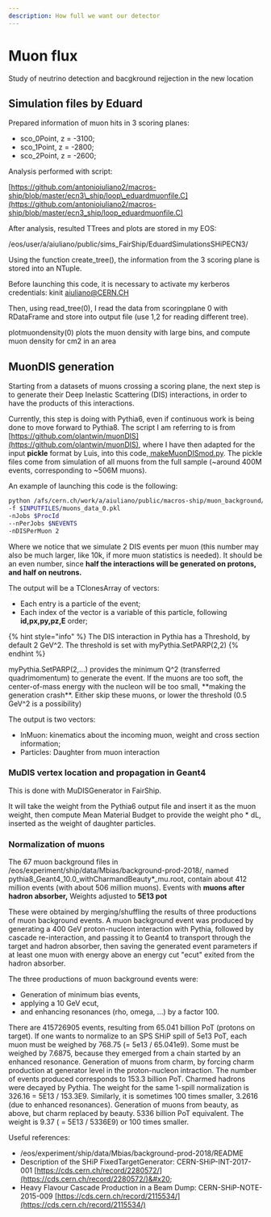 ```yaml
---
description: How full we want our detector
---
```


# Muon flux

Study of neutrino detection and bacgkround rejjection in the new location

## Simulation files by Eduard

Prepared information of muon hits in 3 scoring planes:

* sco\_0Point, z = -3100;
* sco\_1Point,  z = -2800;
* sco\_2Point, z = -2600;

Analysis performed with script:

[https://github.com/antonioiuliano2/macros-ship/blob/master/ecn3\_ship/loop\_eduardmuonfile.C](https://github.com/antonioiuliano2/macros-ship/blob/master/ecn3_ship/loop_eduardmuonfile.C)

After analysis, resulted TTrees and plots are stored in my EOS:

/eos/user/a/aiuliano/public/sims\_FairShip/EduardSimulationsSHiPECN3/

Using the function create\_tree(), the information from the 3 scoring plane is stored into an NTuple.

Before launching this code, it is necessary to activate my kerberos credentials: kinit aiuliano@CERN.CH

Then, using read\_tree(0), I read the data from scoringplane 0 with RDataFrame and store into output file (use 1,2 for reading different tree).

plotmuondensity(0) plots the muon density with large bins, and compute muon density for cm2 in an area&#x20;

## MuonDIS generation

Starting from a datasets of muons crossing a scoring plane, the next step is to generate their Deep Inelastic Scattering (DIS) interactions, in order to have the products of this interactions.

Currently, this step is doing with Pythia6, even if continuous work is being done to move forward to Pythia8. The script I am referring to is from [https://github.com/olantwin/muonDIS](https://github.com/olantwin/muonDIS), where I have then adapted for the input **pickle** format by Luis, into this code,[ makeMuonDISmod.py](https://github.com/antonioiuliano2/macros-ship/blob/master/muon_background/makeMuonDISmod.py). The pickle files come from simulation of all muons from the full sample (\~around 400M events, corresponding to \~506M muons).

An example of launching this code is the following:

```bash
python /afs/cern.ch/work/a/aiuliano/public/macros-ship/muon_background/makeMuonDISmod.py 
-f $INPUTFILES/muons_data_0.pkl 
-nJobs $ProcId 
--nPerJobs $NEVENTS 
-nDISPerMuon 2
```

&#x20;Where we notice that we simulate 2 DIS events per muon (this number may also be much larger, like 10k, if more muon statistics is needed). It should be an even number, since **half the interactions will be generated on protons, and half on neutrons.**

The output will be a TClonesArray of vectors:

* Each entry is a particle of the event;
* Each index of the vector is a variable of this particle, following **id,px,py,pz,E** order;

{% hint style="info" %}
The DIS interaction in Pythia has a Threshold, by default 2 GeV^2. The threshold is set with myPythia.SetPARP(2,2)
{% endhint %}

myPythia.SetPARP(2,...) provides the minimum Q^2 (transferred quadrimomentum) to generate the event. If the muons are too soft, the center-of-mass energy with the nucleon will be too small, \*\*making the generation crash\*\*. Either skip these muons, or lower the threshold (0.5 GeV^2 is a possibility)

The output is two vectors:

* InMuon: kinematics about the incoming muon, weight and cross section information;
* Particles: Daughter from muon interaction

### MuDIS vertex location and propagation in Geant4

This is done with MuDISGenerator in FairShip.

It will take the weight from the Pythia6 output file and insert it as the muon weight, then compute Mean Material Budget to provide the weight pho \* dL, inserted as the weight of daughter particles.

### Normalization of muons

The 67 muon background files in /eos/experiment/ship/data/Mbias/background-prod-2018/, named pythia8\_Geant4\_10.0\_withCharmandBeauty\*\_mu.root, contain about 412 million events (with about 506 million muons).  Events with **muons after hadron absorber,** Weights adjusted to **5E13 pot**

These were obtained by merging/shuffling the results of three productions of muon background events. A muon background event was produced by generating a 400 GeV proton-nucleon interaction with Pythia, followed by cascade re-interaction, and passing it to Geant4 to transport through the target and hadron absorber, then saving the generated event parameters if at least one muon with energy above an energy cut "ecut" exited from the hadron absorber.

&#x20;The three productions of muon background events were:&#x20;

* Generation of minimum bias events,&#x20;
* applying a 10 GeV ecut,&#x20;
* and enhancing resonances (rho, omega, ...) by a factor 100.&#x20;

There are 415726905 events, resulting from 65.041 billion PoT (protons on target). If one wants to normalize to an SPS SHiP spill of 5e13 PoT, each muon must be weighed by 768.75 (= 5e13 / 65.041e9). Some must be weighed by 7.6875, because they emerged from a chain started by an enhanced resonance. Generation of muons from charm, by forcing charm production at generator level in the proton-nucleon intraction. The number of events produced corresponds to 153.3 billion PoT. Charmed hadrons were decayed by Pythia. The weight for the same 1-spill normalization is 326.16 = 5E13 / 153.3E9. Similarly, it is sometimes 100 times smaller, 3.2616 (due to enhanced resonances). Generation of muons from beauty, as above, but charm replaced by beauty. 5336 billion PoT equivalent. The weight is 9.37 ( = 5E13 / 5336E9) or 100 times smaller.

Useful references:&#x20;

* /eos/experiment/ship/data/Mbias/background-prod-2018/README&#x20;
* Description of the SHiP FixedTargetGenerator: CERN-SHiP-INT-2017-001 [https://cds.cern.ch/record/2280572/](https://cds.cern.ch/record/2280572/)&#x20;
* Heavy Flavour Cascade Production in a Beam Dump: CERN-SHiP-NOTE-2015-009 [https://cds.cern.ch/record/2115534/](https://cds.cern.ch/record/2115534/)

